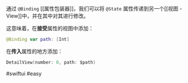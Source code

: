 通过 `@Binding` [[属性包装器]]，我们可以将 `@State` 属性传递到另一个[[视图 - View]]中，并在其中对其进行修改。

这意味着，在**接受**属性的视图中添加：

```swift
@Binding var path: [Int]
```

在**传入**属性的地方添加：

```swift
DetailView(number: 0, path: $path)
```

#swiftui #easy 